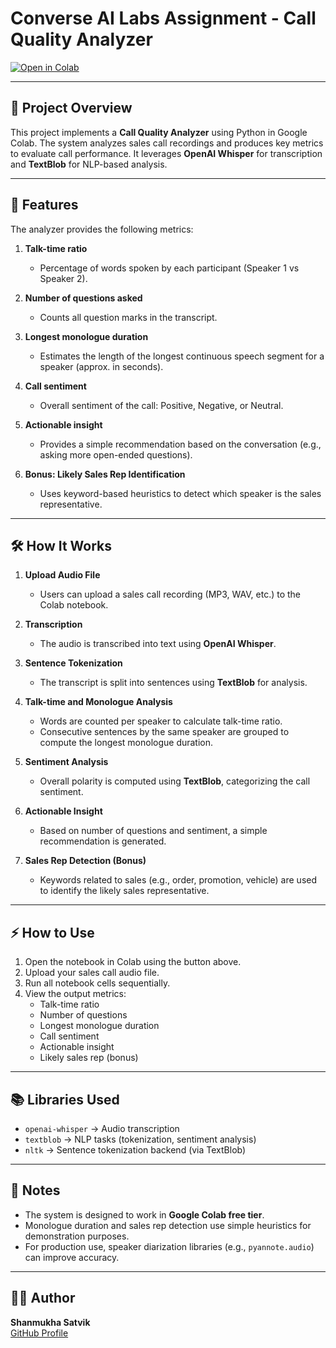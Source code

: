 # Converse AI Labs Assignment - Call Quality Analyzer

[![Open in Colab](https://colab.research.google.com/assets/colab-badge.svg)](https://colab.research.google.com/github/ShanmukhaSatvik/Converse-AI-Labs-Assignment/blob/main/ConversAILabs.ipynb)

---

## 📄 Project Overview

This project implements a **Call Quality Analyzer** using Python in Google Colab. The system analyzes sales call recordings and produces key metrics to evaluate call performance. It leverages **OpenAI Whisper** for transcription and **TextBlob** for NLP-based analysis.

---

## 🚀 Features

The analyzer provides the following metrics:

1. **Talk-time ratio**  
   - Percentage of words spoken by each participant (Speaker 1 vs Speaker 2).

2. **Number of questions asked**  
   - Counts all question marks in the transcript.

3. **Longest monologue duration**  
   - Estimates the length of the longest continuous speech segment for a speaker (approx. in seconds).

4. **Call sentiment**  
   - Overall sentiment of the call: Positive, Negative, or Neutral.

5. **Actionable insight**  
   - Provides a simple recommendation based on the conversation (e.g., asking more open-ended questions).

6. **Bonus: Likely Sales Rep Identification**  
   - Uses keyword-based heuristics to detect which speaker is the sales representative.

---

## 🛠️ How It Works

1. **Upload Audio File**  
   - Users can upload a sales call recording (MP3, WAV, etc.) to the Colab notebook.

2. **Transcription**  
   - The audio is transcribed into text using **OpenAI Whisper**.

3. **Sentence Tokenization**  
   - The transcript is split into sentences using **TextBlob** for analysis.

4. **Talk-time and Monologue Analysis**  
   - Words are counted per speaker to calculate talk-time ratio.  
   - Consecutive sentences by the same speaker are grouped to compute the longest monologue duration.

5. **Sentiment Analysis**  
   - Overall polarity is computed using **TextBlob**, categorizing the call sentiment.

6. **Actionable Insight**  
   - Based on number of questions and sentiment, a simple recommendation is generated.

7. **Sales Rep Detection (Bonus)**  
   - Keywords related to sales (e.g., order, promotion, vehicle) are used to identify the likely sales representative.

---

## ⚡ How to Use

1. Open the notebook in Colab using the button above.
2. Upload your sales call audio file.
3. Run all notebook cells sequentially.
4. View the output metrics:
   - Talk-time ratio
   - Number of questions
   - Longest monologue duration
   - Call sentiment
   - Actionable insight
   - Likely sales rep (bonus)

---

## 📚 Libraries Used

- `openai-whisper` → Audio transcription  
- `textblob` → NLP tasks (tokenization, sentiment analysis)  
- `nltk` → Sentence tokenization backend (via TextBlob)  

---

## 📌 Notes

- The system is designed to work in **Google Colab free tier**.  
- Monologue duration and sales rep detection use simple heuristics for demonstration purposes.  
- For production use, speaker diarization libraries (e.g., `pyannote.audio`) can improve accuracy.

---

## 👨‍💻 Author

**Shanmukha Satvik**  
[GitHub Profile](https://github.com/ShanmukhaSatvik)

